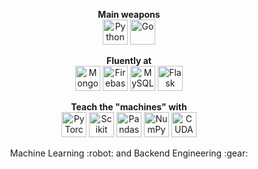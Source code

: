 <p align="center">
 <b>Main weapons</b><br>
 <img src="https://devicons.github.io/devicon/devicon.git/icons/python/python-original.svg" alt="Python" width="40" height="40"/>
 <img src="https://www.vectorlogo.zone/logos/golang/golang-official.svg" alt="Go" width="40" height="40"/><br>
</p>

<p align="center">
 <b>Fluently at</b><br>
 <img src="https://devicons.github.io/devicon/devicon.git/icons/mongodb/mongodb-original-wordmark.svg" alt="MongoDB" width="40" height="40"/>
 <img src="https://www.vectorlogo.zone/logos/firebase/firebase-icon.svg" alt="Firebase" width="40" height="40"/>
 <img src="https://devicons.github.io/devicon/devicon.git/icons/mysql/mysql-original-wordmark.svg" alt="MySQL" width="40" height="40"/>
 <img src="https://www.vectorlogo.zone/logos/pocoo_flask/pocoo_flask-icon.svg" alt="Flask" width="40" height="40"/><br>
</p>

<p align="center">
 <b>Teach the "machines" with</b><br>
 <img src="https://www.vectorlogo.zone/logos/pytorch/pytorch-icon.svg" alt="PyTorch" width="40" height="40"/>
 <img src="https://upload.wikimedia.org/wikipedia/commons/0/05/Scikit_learn_logo_small.svg" alt="Scikit Learn" width="40" height="40"/>
 <img src="https://svgshare.com/i/RMa.svg" alt="Pandas" width="40" height="40"/>
 <img src="https://numpy.org/images/logos/numpy.svg" alt="NumPy" width="40" height="40"/>
 <img src="https://www.vectorlogo.zone/logos/nvidia/nvidia-icon.svg" alt="CUDA" width="40" height="40"/>
</p>

<p align="center">
 Machine Learning :robot: and Backend Engineering :gear:
</p>
